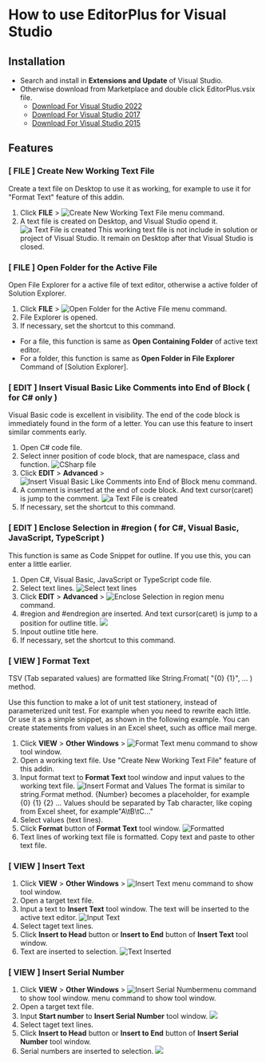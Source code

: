 # How to use EditorPlus for Visual Studio

## Installation
- Search and install in **Extensions and Update** of Visual Studio.
- Otherwise download from Marketplace and double click EditorPlus.vsix file.
  - [Download For Visual Studio 2022](https://marketplace.visualstudio.com/items?itemName=SHIN-ICHIKOGA.EditorPlusforVisualStudio2022)
  - [Download For Visual Studio 2017](https://marketplace.visualstudio.com/items?itemName=SHIN-ICHIKOGA.EditorPlusforVisualStudio2017)
  - [Download For Visual Studio 2015](https://marketplace.visualstudio.com/items?itemName=SHIN-ICHIKOGA.EditorPlus)

## Features
### [ FILE ] Create New Working Text File 
Create a text file on Desktop to use it as working, for example to use it for "Format Text" feature of this addin.
1. Click **FILE** > ![Create New Working Text File ](images-VS-en/image1-1-CreateNewWorkingTextFile.png) menu command.
1. A text file is created on Desktop, and Visual Studio opend it.
![a Text File is created ](images-VS-en/image1-2-TextFileIsCreated.png) 
This working text file is not include in solution or project of Visual Studio. It remain on Desktop after that Visual Studio is closed.

### [ FILE ] Open Folder for the Active File 
Open File Explorer for a active file of text editor, otherwise a active folder of Solution Explorer.

1. Click  **FILE** > ![Open Folder for the Active File](images-VS-en/image2-OpenFolderForTheActiveFile.png) menu command.
1. File Explorer is opened.
1. If necessary, set the shortcut to this command. 
-  For a file, this function is same as **Open Containing Folder** of active text editor.
 - For a folder, this function is same as **Open Folder in File Explorer** Command of [Solution Explorer].

### [ EDIT ] Insert Visual Basic Like Comments into End of Block ( for C&#35; only ) 
Visual Basic code is excellent in visibility. The end of the code block is immediately found in the form of a letter. You can use this feature to insert similar comments early.
1. Open C&#35; code file.
1. Select inner position of code block, that are namespace, class and function.
![CSharp file](images-VS-en/image3-1-CSharpFile.png) 
1. Click **EDIT** > **Advanced** > ![Insert Visual Basic Like Comments into End of Block ](images-VS-en/image3-2-InsertVisualBasicLikeComment.png) menu command.
1. A comment is inserted at the end of code block. And text cursor(caret) is jump to the comment.
![a Text File is created ](images-VS-en/image3-3-Comment.png) 
1. If necessary, set the shortcut to this command. 


### [ EDIT ] Enclose Selection in &#35;region ( for C#, Visual Basic, JavaScript, TypeScript ) 
This function is same as Code Snippet for outline. If you use this, you can enter a little earlier.
1. Open C&#35;, Visual Basic, JavaScript or TypeScript code file.
1. Select text lines.
![Select text lines](images-VS-en/image4-1-SelectText.png)
1. Click **EDIT** > **Advanced** > ![Enclose Selection in region](images-VS-en/image4-2-EncloseSelectionInRegion.png) menu command.
1. &#35;region  and &#35;endregion are inserted. And text cursor(caret) is jump to a position for outline title.
![](images-VS-en/image4-3-Region.png) 
1. Inpout outline title here.
1. If necessary, set the shortcut to this command. 

### [ VIEW ] Format Text 
TSV (Tab separated values) are formatted like String.Fromat( "{0} {1}", ... ) method.

Use this function to make a lot of unit test stationery, instead of parameterized unit test. For example when you need to rewrite each little. Or use it as a simple snippet, as shown in the following example. You can create statements from values in an Excel sheet, such as office mail merge.

1. Click **VIEW** > **Other Windows** > ![Format Text](images-VS-en/image5-1-FormatText.png) menu command to show tool window.
1. Open a working text file. Use "Create New Working Text File" feature of this addin.
1. Input format text to **Format Text** tool window and input values to the working text file.
![Insert Format and Values](images-VS-en/image5-2-InsertFormat.png)
The format is similar to string.Format method. {Number} becomes a placeholder, for example {0} {1} {2} ...
Values should be separated by Tab character, like coping from Excel sheet, for example"A\tB\tC..."
1. Select values (text lines).
1. Click **Format** button of **Format Text** tool window.
![Formatted](images-VS-en/image5-3-Formatted.png)
1. Text lines of working text file is formatted. Copy text and paste to other text file.

### [ VIEW ] Insert Text 
1. Click **VIEW** > **Other Windows** > ![Insert Text ](images-VS-en/image6-1-InsertText.png) menu command to show tool window.
1. Open a target text file.
1. Input a text to **Insert Text** tool window. The text will be inserted to the active text editor.
![Input Text](images-VS-en/image6-2-InputText.png)
1. Select taget text lines.
1. Click **Insert to Head** button or  **Insert to End** button of **Insert Text** tool window.
1. Text are inserted to selection.
![Text Inserted](images-VS-en/image6-3-Inserted.png)

### [ VIEW ] Insert Serial Number 
1. Click **VIEW** > **Other Windows** > ![Insert Serial Number ](images-VS-en/image7-1-InsertSerialNumber.png)menu command to show tool window.
menu command to show tool window.
1. Open a target text file.
1. Input **Start number** to **Insert Serial Number** tool window. 
![](images-VS-en/image7-2-InputText.png)
1. Select taget text lines.
1. Click **Insert to Head** button or  **Insert to End** button of **Insert Serial Number** tool window.
1. Serial numbers are inserted to selection.
![](images-VS-en/image7-3-Inserted.png)

